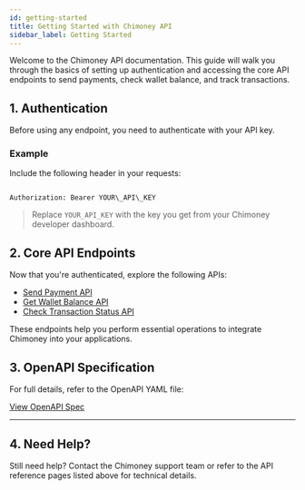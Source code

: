 ```yaml
---
id: getting-started
title: Getting Started with Chimoney API
sidebar_label: Getting Started
---
```


Welcome to the Chimoney API documentation. This guide will walk you through the basics of setting up authentication and accessing the core API endpoints to send payments, check wallet balance, and track transactions.

## 1. Authentication

Before using any endpoint, you need to authenticate with your API key.

### Example

Include the following header in your requests:

```

Authorization: Bearer YOUR\_API\_KEY

```

> Replace `YOUR_API_KEY` with the key you get from your Chimoney developer dashboard.


## 2. Core API Endpoints

Now that you're authenticated, explore the following APIs:

- [Send Payment API](docs\api-documentation\reference\chimoney\send-payment.api.mdx)
- [Get Wallet Balance API](docs\api-documentation\reference\chimoney\get-wallet-balance.api.mdx)
- [Check Transaction Status API](docs\api-documentation\reference\chimoney\get-transaction-status.api.mdx)

These endpoints help you perform essential operations to integrate Chimoney into your applications.



## 3. OpenAPI Specification

For full details, refer to the OpenAPI YAML file:

[View OpenAPI Spec](reference/chimoney/chimoney-spec.yaml)

---

## 4. Need Help?

Still need help? Contact the Chimoney support team or refer to the API reference pages listed above for technical details.


